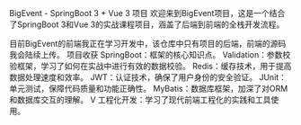 BigEvent - SpringBoot 3 + Vue 3 项目
欢迎来到BigEvent项目，这是一个结合了SpringBoot 3和Vue 3的实战课程项目，涵盖了后端到前端的全栈开发流程。

目前BigEvent的前端我正在学习开发中，该仓库中只有项目的后端，前端的源码我会陆续上传。
项目收获
SpringBoot：框架的核心知识点。
Validation：参数校验框架，学习了如何在实战中进行有效的数据校验。
Redis：缓存技术，用于提高数据处理速度和效率。
JWT：认证技术，确保了用户身份的安全验证。
JUnit：单元测试，保障代码质量和功能正确性。
MyBatis：数据库框架，加深了对ORM和数据库交互的理解。
V
工程化开发：学习了现代前端工程化的实践和工具使用。
